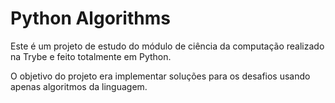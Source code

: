 # Python Algorithms

Este é um projeto de estudo do módulo de ciência da computação realizado na Trybe e feito totalmente em Python.

O objetivo do projeto era implementar soluções para os desafios usando apenas algoritmos da linguagem.
